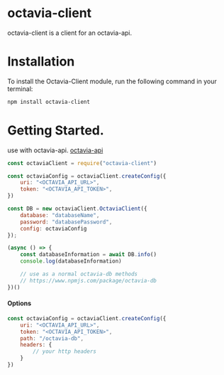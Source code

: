 # octavia-client
octavia-client is a client for an octavia-api.

# Installation
To install the Octavia-Client module, run the following command in your terminal:
```bash
npm install octavia-client
```

# Getting Started.

use with octavia-api. [octavia-api](https://www.npmjs.com/package/octavia-api)

```js
const octaviaClient = require("octavia-client")

const octaviaConfig = octaviaClient.createConfig({
    uri: "<OCTAVIA_API_URL>",
    token: "<OCTAVIA_API_TOKEN>",
})

const DB = new octaviaClient.OctaviaClient({
    database: "databaseName",
    password: "databasePassword",
    config: octaviaConfig
});

(async () => {
    const databaseInformation = await DB.info()
    console.log(databaseInformation)

    // use as a normal octavia-db methods
    // https://www.npmjs.com/package/octavia-db
})()
```
#### Options
```js
const octaviaConfig = octaviaClient.createConfig({
    uri: "<OCTAVIA_API_URL>",
    token: "<OCTAVIA_API_TOKEN>",
    path: "/octavia-db",
    headers: {
        // your http headers
    }
})
```